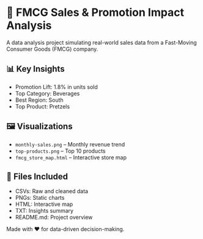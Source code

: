 # 🛒 FMCG Sales & Promotion Impact Analysis

A data analysis project simulating real-world sales data from a Fast-Moving Consumer Goods (FMCG) company.

## 📊 Key Insights
- Promotion Lift: 1.8% in units sold
- Top Category: Beverages
- Best Region: South
- Top Product: Pretzels

## 🖼️ Visualizations
- `monthly-sales.png` – Monthly revenue trend
- `top-products.png` – Top 10 products
- `fmcg_store_map.html` – Interactive store map

## 📂 Files Included
- CSVs: Raw and cleaned data
- PNGs: Static charts
- HTML: Interactive map
- TXT: Insights summary
- README.md: Project overview

Made with ❤️ for data-driven decision-making.
